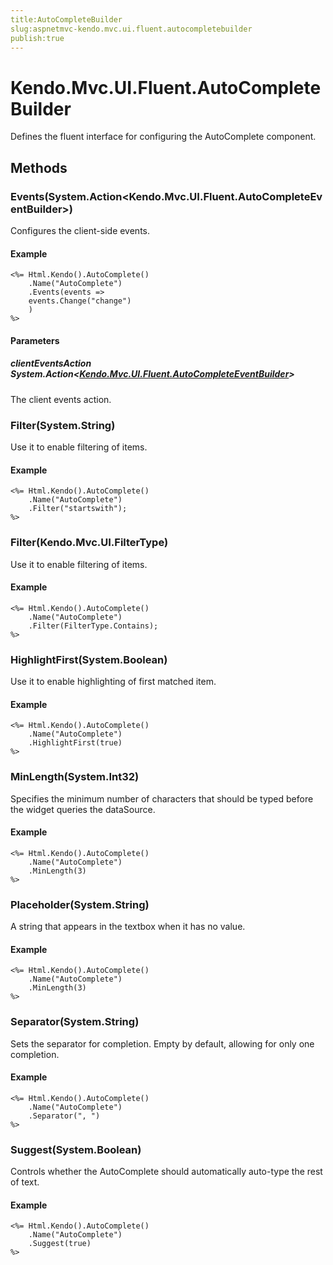 ```yaml
---
title:AutoCompleteBuilder
slug:aspnetmvc-kendo.mvc.ui.fluent.autocompletebuilder
publish:true
---
```


# Kendo.Mvc.UI.Fluent.AutoCompleteBuilder
Defines the fluent interface for configuring the AutoComplete component.



## Methods

### Events(System.Action\<Kendo.Mvc.UI.Fluent.AutoCompleteEventBuilder\>)
Configures the client-side events.


#### Example

    <%= Html.Kendo().AutoComplete()
        .Name("AutoComplete")
        .Events(events =>
        events.Change("change")
        )
    %>
        


#### Parameters

##### clientEventsAction System.Action<[Kendo.Mvc.UI.Fluent.AutoCompleteEventBuilder](/api/wrappers/aspnet-mvc/Kendo.Mvc.UI.Fluent/AutoCompleteEventBuilder)>
The client events action.




### Filter(System.String)
Use it to enable filtering of items.


#### Example

    <%= Html.Kendo().AutoComplete()
        .Name("AutoComplete")
        .Filter("startswith");
    %>
        




### Filter(Kendo.Mvc.UI.FilterType)
Use it to enable filtering of items.


#### Example

    <%= Html.Kendo().AutoComplete()
        .Name("AutoComplete")
        .Filter(FilterType.Contains);
    %>
        




### HighlightFirst(System.Boolean)
Use it to enable highlighting of first matched item.


#### Example

    <%= Html.Kendo().AutoComplete()
        .Name("AutoComplete")
        .HighlightFirst(true)
    %>
        




### MinLength(System.Int32)
Specifies the minimum number of characters that should be typed before the widget queries the dataSource.


#### Example

    <%= Html.Kendo().AutoComplete()
        .Name("AutoComplete")
        .MinLength(3)
    %>
        




### Placeholder(System.String)
A string that appears in the textbox when it has no value.


#### Example

    <%= Html.Kendo().AutoComplete()
        .Name("AutoComplete")
        .MinLength(3)
    %>
        




### Separator(System.String)
Sets the separator for completion. Empty by default, allowing for only one completion.


#### Example

    <%= Html.Kendo().AutoComplete()
        .Name("AutoComplete")
        .Separator(", ")
    %>
        




### Suggest(System.Boolean)
Controls whether the AutoComplete should automatically auto-type the rest of text.


#### Example

    <%= Html.Kendo().AutoComplete()
        .Name("AutoComplete")
        .Suggest(true)
    %>
        





